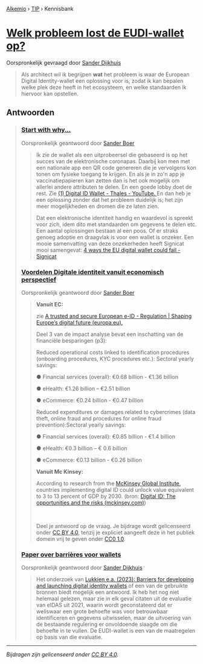 [Alkemio](https://welcome.alkem.io/) › [TIP](https://alkem.io/tip/dashboard) › Kennisbank
# [Welk probleem lost de EUDI-wallet op?](https://alkem.io/tip/collaboration/welkprobleemlostd-9718)
Oorspronkelijk gevraagd door [Sander Dijkhuis](https://alkem.io/user/sander-dijkhuis-3912)
>Als architect wil ik begrijpen **wat** het probleem is waar de European Digital Identity-wallet een oplossing voor is, zodat ik kan bepalen welke plek deze heeft in het ecosysteem, en welke standaarden ik hiervoor kan opstellen.
## Antwoorden
>### [Start with why...](https://alkem.io/tip/collaboration/welkprobleemlostd-9718/posts/startwithwhy-3450)
>Oorspronkelijk geantwoord door [Sander Boer](https://alkem.io/tip/collaboration/welkprobleemlostd-9718/posts/startwithwhy-3450)
>>Ik zie de wallet als een uitprobeersel die gebaseerd is op het succes van de elektronische coronapas. Daarbij kon men met een nationale app een QR code genereren die je vervolgens kon tonen om fysieke toegang te krijgen. En als je in zo'n app je vaccinatiepapieren kan zetten dan is het ook mogelijk om allerlei andere attributen te delen. En een goede lobby doet de rest. Zie [(1) Digital ID Wallet - Thales - YouTube. ](https://www.youtube.com/watch?v=PxvNzzgoJX8)En dan heb je een oplossing zonder dat het probleem duidelijk is; het zijn meer mogelijkheden en dromen die ze laten zien.
>>
>>Dat een elektronische identiteit handig en waardevol is spreekt voor zich, idem dito met standaarden om gegevens te delen etc. Een aantal oplossingen bestaan al een poos. Of er straks genoeg adoptie en draagvlak is voor een wallet is onzeker. Een mooie samenvatting van deze onzekerheden heeft Signicat mooi samengevat: [4 ways the EU digital wallet could fail - Signicat](https://www.signicat.com/blog/4-ways-the-eu-digital-wallet-could-fail)
>### [Voordelen Digitale identiteit vanuit economisch perspectief](https://alkem.io/tip/collaboration/welkprobleemlostd-9718/posts/voordelendigitalei-4764)
>Oorspronkelijk geantwoord door [Sander Boer](https://alkem.io/tip/collaboration/welkprobleemlostd-9718/posts/voordelendigitalei-4764)
>>**Vanuit EC:**
>>
>>zie [A trusted and secure European e-ID - Regulation | Shaping Europe’s digital future (](https://digital-strategy.ec.europa.eu/en/library/trusted-and-secure-european-e-id-regulation)[europa.eu](http://europa.eu)[).](https://digital-strategy.ec.europa.eu/en/library/trusted-and-secure-european-e-id-regulation)
>>
>>Deel 3 van de impact analyse bevat een inschatting van de financiële besparingen (p3):
>>
>>Reduced operational costs linked to identification procedures (onboarding procedures, KYC procedures etc.): Sectoral yearly savings:
>>
>>● Financial services (overall): €0.68 billion - €1.36 billion
>>
>>● eHealth: €1.26 billion – €2.51 billion
>>
>>● eCommerce: €0.24 billion - €0.47 billion
>>
>>Reduced expenditures or damages related to cybercrimes (data theft, online fraud and procedures for online fraud prevention):Sectoral yearly savings:
>>
>>● Financial services (overall): €0.85 billion - €1.4 billion
>>
>>● eHealth: €0.3 billion – € 0.6 billion
>>
>>● eCommerce: €0.13 billion - €0.26 billion
>>
>>**Vanuit Mc Kinsey:**
>>
>>According to research from the [McKinsey Global Institute](https://www.mckinsey.com/capabilities/mckinsey-digital/our-insights/digital-identification-a-key-to-inclusive-growth)[,](https://www.mckinsey.com/business-functions/digital-mckinsey/our-insights/digital-identification-a-key-to-inclusive-growth) countries implementing digital ID could unlock value equivalent to 3 to 13 percent of GDP by 2030. (bron: [Digital ID: The opportunities and the risks (](https://www.mckinsey.com/industries/financial-services/our-insights/banking-matters/digital-id-the-opportunities-and-the-risks)[mckinsey.com](http://mckinsey.com)[)](https://www.mckinsey.com/industries/financial-services/our-insights/banking-matters/digital-id-the-opportunities-and-the-risks))
>>
>><br>
>>
>>Deel je antwoord op de vraag. Je bijdrage wordt gelicenseerd onder [CC BY 4.0](https://creativecommons.org/licenses/by/4.0/deed.nl), tenzij je expliciet aangeeft deze in het publiek domein vrij te geven onder [CC0 1.0](https://creativecommons.org/publicdomain/zero/1.0/deed.nl).
>### [Paper over barrières voor wallets](https://alkem.io/tip/collaboration/welkprobleemlostd-9718/posts/paperoverbarrieres-2754)
>Oorspronkelijk geantwoord door [Sander Dijkhuis](https://alkem.io/tip/collaboration/welkprobleemlostd-9718/posts/paperoverbarrieres-2754)
>>Het onderzoek van [Lukkien e.a. (2023): Barriers for developing and launching digital identity wallets](https://dedigicampus.sharepoint.com/:b:/r/sites/Missie3Overheidalssterkedatapartner/Gedeelde%20documenten/General/TIP/6.%20Werkgroep%20Kennis/Artikelen/Lukkien%20e.a.%20\(2023\)%20Barriers%20for%20the%20adoption%20of%20data%20wallets.pdf?csf=1\&web=1\&e=mtvgbj) of een van de gebruikte bronnen biedt mogelijk een antwoord. Ik heb het nog niet helemaal gelezen, maar zie in elk geval citaten uit de evaluatie van eIDAS uit 2021, waarin wordt geconstateerd dat er weliswaar een grote behoefte was voor betrouwbaar identificeren en gegevens uitwisselen, maar de uitvoering van de bestaande regulering er onvoldoende slaagde om die behoefte in te vullen. De EUDI-wallet is een van de maatregelen op basis van die evaluatie.
* * *
_Bijdragen zijn gelicenseerd onder [CC BY 4.0](https://creativecommons.org/licenses/by/4.0/deed.nl)._
